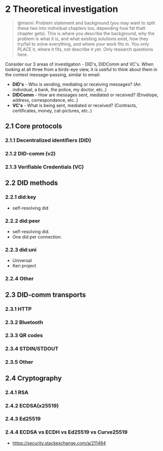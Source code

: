 # 2 Theoretical investigation

>@marni: Problem statement and background (you may want to split these two into individual chapters too, depending how fat thatt chapter gets). This is where you describe the background, why the problem is what it is, and what existing solutions exist, how they try/fail to solve everything, and where your work fits in. You only PLACE it, where it fits, not describe it yet. Only research questions here.

Consider our 3 areas of investigation - DID's, DIDComm and VC's. When looking at all three from a birds-eye view, it is useful to think about them in the context message-passing, similar to email:

- **DID's** - Who is sending, mediating or receiving messages? (An individual, a bank, the police, my doctor, etc..)
- **DIDComm** - How are messages sent, mediated or received? (Envelope, address, correspondance, etc..)
- **VC's** - What is being sent, mediated or received? (Contracts, certificates, money, cat-pictures, etc..)

## 2.1 Core protocols

### 2.1.1 Decentralized identifiers (DID)

### 2.1.2 DID-comm (v2)

### 2.1.3 Verifiable Credentials (VC)




## 2.2 DID methods

### 2.2.1 did:key
- self-resolving did

### 2.2.2 did:peer
- self-resolving did.
- One did per connection.

### 2.2.3 did:uni
- Universal
- Keri project

### 2.2.4 Other


## 2.3 DID-comm transports

### 2.3.1 HTTP

### 2.3.2 Bluetooth

### 2.3.3 QR codes

### 2.3.4 STDIN/STDOUT

### 2.3.5 Other



## 2.4 Cryptography

### 2.4.1 RSA

### 2.4.2 ECDSA(x25519)

### 2.4.3 Ed25519

### 2.4.4 ECDSA vs ECDH vs Ed25519 vs Curve25519

- https://security.stackexchange.com/a/211484